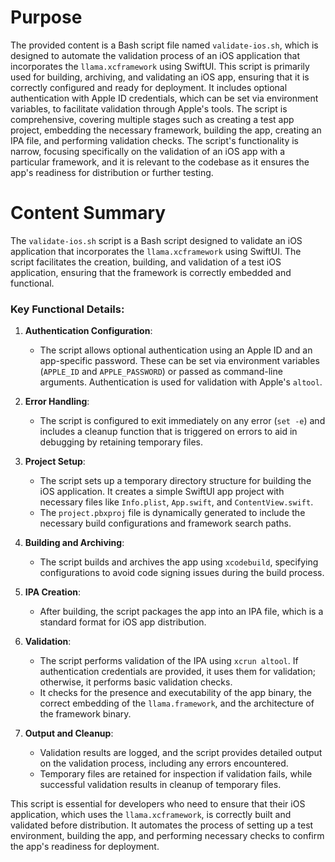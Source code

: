 # Purpose
The provided content is a Bash script file named `validate-ios.sh`, which is designed to automate the validation process of an iOS application that incorporates the `llama.xcframework` using SwiftUI. This script is primarily used for building, archiving, and validating an iOS app, ensuring that it is correctly configured and ready for deployment. It includes optional authentication with Apple ID credentials, which can be set via environment variables, to facilitate validation through Apple's tools. The script is comprehensive, covering multiple stages such as creating a test app project, embedding the necessary framework, building the app, creating an IPA file, and performing validation checks. The script's functionality is narrow, focusing specifically on the validation of an iOS app with a particular framework, and it is relevant to the codebase as it ensures the app's readiness for distribution or further testing.
# Content Summary
The `validate-ios.sh` script is a Bash script designed to validate an iOS application that incorporates the `llama.xcframework` using SwiftUI. The script facilitates the creation, building, and validation of a test iOS application, ensuring that the framework is correctly embedded and functional.

### Key Functional Details:

1. **Authentication Configuration**: 
   - The script allows optional authentication using an Apple ID and an app-specific password. These can be set via environment variables (`APPLE_ID` and `APPLE_PASSWORD`) or passed as command-line arguments. Authentication is used for validation with Apple's `altool`.

2. **Error Handling**:
   - The script is configured to exit immediately on any error (`set -e`) and includes a cleanup function that is triggered on errors to aid in debugging by retaining temporary files.

3. **Project Setup**:
   - The script sets up a temporary directory structure for building the iOS application. It creates a simple SwiftUI app project with necessary files like `Info.plist`, `App.swift`, and `ContentView.swift`.
   - The `project.pbxproj` file is dynamically generated to include the necessary build configurations and framework search paths.

4. **Building and Archiving**:
   - The script builds and archives the app using `xcodebuild`, specifying configurations to avoid code signing issues during the build process.

5. **IPA Creation**:
   - After building, the script packages the app into an IPA file, which is a standard format for iOS app distribution.

6. **Validation**:
   - The script performs validation of the IPA using `xcrun altool`. If authentication credentials are provided, it uses them for validation; otherwise, it performs basic validation checks.
   - It checks for the presence and executability of the app binary, the correct embedding of the `llama.framework`, and the architecture of the framework binary.

7. **Output and Cleanup**:
   - Validation results are logged, and the script provides detailed output on the validation process, including any errors encountered.
   - Temporary files are retained for inspection if validation fails, while successful validation results in cleanup of temporary files.

This script is essential for developers who need to ensure that their iOS application, which uses the `llama.xcframework`, is correctly built and validated before distribution. It automates the process of setting up a test environment, building the app, and performing necessary checks to confirm the app's readiness for deployment.
